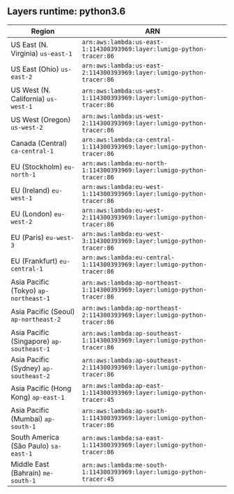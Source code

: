 Layers runtime: python3.6
----
| Region | ARN |
| --- | --- |
|US East (N. Virginia)  `us-east-1`|`arn:aws:lambda:us-east-1:114300393969:layer:lumigo-python-tracer:86`|
|US East (Ohio)  `us-east-2`|`arn:aws:lambda:us-east-2:114300393969:layer:lumigo-python-tracer:86`|
|US West (N. California)  `us-west-1`|`arn:aws:lambda:us-west-1:114300393969:layer:lumigo-python-tracer:86`|
|US West (Oregon)  `us-west-2`|`arn:aws:lambda:us-west-2:114300393969:layer:lumigo-python-tracer:86`|
|Canada (Central)  `ca-central-1`|`arn:aws:lambda:ca-central-1:114300393969:layer:lumigo-python-tracer:86`|
|EU (Stockholm)  `eu-north-1`|`arn:aws:lambda:eu-north-1:114300393969:layer:lumigo-python-tracer:86`|
|EU (Ireland)  `eu-west-1`|`arn:aws:lambda:eu-west-1:114300393969:layer:lumigo-python-tracer:86`|
|EU (London)  `eu-west-2`|`arn:aws:lambda:eu-west-2:114300393969:layer:lumigo-python-tracer:86`|
|EU (Paris)  `eu-west-3`|`arn:aws:lambda:eu-west-3:114300393969:layer:lumigo-python-tracer:86`|
|EU (Frankfurt)  `eu-central-1`|`arn:aws:lambda:eu-central-1:114300393969:layer:lumigo-python-tracer:86`|
|Asia Pacific (Tokyo)  `ap-northeast-1`|`arn:aws:lambda:ap-northeast-1:114300393969:layer:lumigo-python-tracer:86`|
|Asia Pacific (Seoul)  `ap-northeast-2`|`arn:aws:lambda:ap-northeast-2:114300393969:layer:lumigo-python-tracer:86`|
|Asia Pacific (Singapore)  `ap-southeast-1`|`arn:aws:lambda:ap-southeast-1:114300393969:layer:lumigo-python-tracer:86`|
|Asia Pacific (Sydney)  `ap-southeast-2`|`arn:aws:lambda:ap-southeast-2:114300393969:layer:lumigo-python-tracer:86`|
|Asia Pacific (Hong Kong)  `ap-east-1`|`arn:aws:lambda:ap-east-1:114300393969:layer:lumigo-python-tracer:45`|
|Asia Pacific (Mumbai)  `ap-south-1`|`arn:aws:lambda:ap-south-1:114300393969:layer:lumigo-python-tracer:86`|
|South America (São Paulo)  `sa-east-1`|`arn:aws:lambda:sa-east-1:114300393969:layer:lumigo-python-tracer:86`|
|Middle East (Bahrain)  `me-south-1`|`arn:aws:lambda:me-south-1:114300393969:layer:lumigo-python-tracer:45`|
